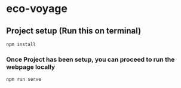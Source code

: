 # eco-voyage

## Project setup (Run this on terminal)
```
npm install
```

### Once Project has been setup, you can proceed to run the webpage locally
```
npm run serve
```
